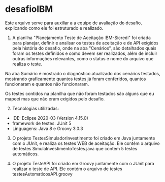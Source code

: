 # desafioIBM
Este arquivo serve para auxiliar a a equipe de avaliação do desafio, explicando como ele foi estruturado e realizado.

1) A planilha "Planejamento Teste de Aceitação IBM-Sicredi" foi criada para planejar, definir e analisar os testes de aceitação e de API exigidos pela história do desafio, onde na aba "Cenários", são detalhados quais foram os testes definidos e como devem ser realizados, além de incluir outras informações relevantes, como o status e nome do arquivo que realiza o teste.

Na aba Sumário é mostrado o diagnóstico atualizado dos cenários testados, mostrando graficamente quantos testes já foram conferidos, quantos funcionaram e quantos não funcionaram.

Os testes contidos na planilha que não foram testados são alguns que eu mapeei mas que não eram exigidos pelo desafio.

2) Tecnologias utilizadas:
- IDE: Eclipse 2020-03 (Version 4.15.0)
- framework de testes: JUnit 5
- Linguagens: Java 8 e Groovy 3.0.3

3) O projeto TestesSimuladorInvestimento foi criado em Java juntamente com o JUnit, e realiza os testes WEB de aceitação. Ele contém o arquivo de testes SimulaInvestimentoTestes.java que contém 5 testes automáticos.

4) O projeto TesteAPI foi criado em Groovy juntamente com o JUnit para realizar o teste de API. Ele contém o arquivo de testes testesAutomaticosAPI.groovy
